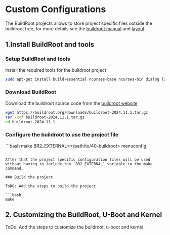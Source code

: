 # Custom Configurations

The BuildRoot projects allows to store project specific files outside the buildroot tree, for more details see the [buildroot manual](https://buildroot.org/downloads/manual/manual.html#outside-br-custom) and [layout](https://buildroot.org/downloads/manual/manual.html#_example_layout)

## 1.Install BuildRoot and tools

### Setup BuildRoot and tools
Install the required tools for the buildroot project

```bash
sudo apt-get install build-essential ncurses-base ncurses-bin dialog libncurses5-dev file  
```

### Download BuildRoot
Download the buildroot source code from the [buildroot website](https://buildroot.org/download.html)

```bash
wget https://buildroot.org/downloads/buildroot-2024.11.1.tar.gz 
tar -xvf buildroot-2024.11.1.tar.gz
cd buildroot-2024.11.1
```

### Configure the buildroot to use the project file


´´´bash
make BR2_EXTERNAL=</path/to/40-buildroot> menuconfig
```

After that the project specific configuration files will be used without having to include the `BR2_EXTERNAL` variable in the make command.

### Build the project

ToDO: Add the steps to build the project

```bash
make
```

## 2. Customizing the BuildRoot, U-Boot and Kernel
 ToDo: Add the steps to customize the buildroot, u-boot and kernel